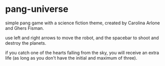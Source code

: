 # pang-universe

simple pang game with a science fiction theme, created by Carolina Arlone and Ghers Fisman.

use left and right arrows to move the robot, and the spacebar to shoot and destroy the planets.

if you catch one of the hearts falling from the sky, you will receive an extra life (as long as you don't have the initial and maximum of three).
